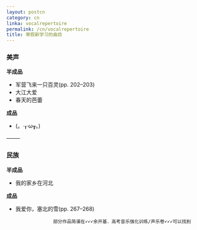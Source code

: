 ```yaml
---
layout: postcn
category: cn
linka: vocalrepertoire
permalink: /cn/vocalrepertoire
title: 寒假新学习的曲目
---
```


### **美声**
**半成品**

- 军营飞来一只百灵(pp. 202–203)
- 大江大爱
- 春天的芭蕾

**成品**

- (。┰ω┰。)

                      

&ndash;&ndash;&ndash;&ndash;&ndash;
### **民族**
**半成品**

- 我的家乡在河北

**成品**

- 我爱你，塞北的雪(pp. 267–268)

```                  部分作品简谱在➹➹➹余开基．高考音乐强化训练/声乐卷➹➹➹可以找到      ```

